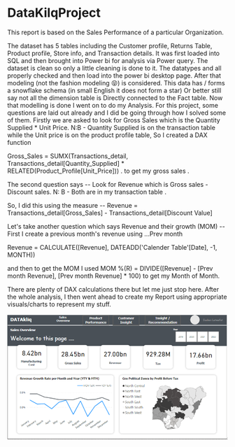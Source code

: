 # DataKilqProject



This report is based on the Sales Performance of a particular Organization.

The dataset has 5 tables including the Customer profile, Returns Table, Product profile, Store info, and Transaction details. It was first loaded into SQL and then brought into Power bi for analysis via Power query. The dataset is clean so only a little cleaning is done to it.
The datatypes and all properly checked and then load into the power bi desktop page. After that modeling (not the fashion modeling 😝) is considered. This data has / forms a snowflake schema (in small English it does not form a star) Or better still say not all the dimension table is Directly connected to the Fact table. Now that modelling is done I went on to do my Analysis.
For this project, some questions are laid out already and I did be going through how I solved some of them. 
Firstly we are asked to look for Gross Sales which is the Quantity Supplied * Unit Price. N:B - Quantity Supplied is on the transaction table while the Unit price is on the product profile table, So I created a DAX function 

Gross_Sales = SUMX(Transactions_detail, Transactions_detail[Quantity_Supplied] *  RELATED(Product_Profile[Unit_Price])) . to get my gross sales .

The second question says -- Look for Revenue which is Gross sales - Discount sales. N: B - Both are in my transaction table .

So, I did this using the measure -- Revenue = Transactions_detail[Gross_Sales] - Transactions_detail[Discount Value]

Let's take another question which says Revenue and their growth (MOM) -- First I create a previous month's revenue using ...Prev month 

Revenue = CALCULATE([Revenue], DATEADD('Calender Table'[Date], -1, MONTH))

and then to get the MOM I used      MOM %(R) = DIVIDE([Revenue] - [Prev month Revenue], [Prev month Revenue] * 100)
to get my Month of Month.

There are plenty of DAX calculations there but let me just stop here. After the whole analysis, I then went ahead to create my Report using appropriate visuals/charts to represent my stuff.

![](https://github.com/SaobanLateefat/DataKilqProject/blob/master/HomeDash.PNG)







